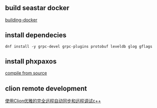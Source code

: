 
## build seastar docker
[building-docker](https://github.com/scylladb/seastar/blob/master/doc/building-docker.md)

## install dependecies
`dnf install -y grpc-devel grpc-plugins protobuf leveldb glog gflags`

## install phxpaxos
[compile from source](https://github.com/Tencent/phxpaxos#how-to-compile)

## clion remote development
[使用Clion优雅的完全远程自动同步和远程调试c++](https://coding3min.com/CLion_cplusplus/)